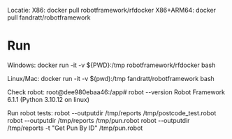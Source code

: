 Locatie:
X86: docker pull robotframework/rfdocker
X86+ARM64: docker pull fandratt/robotframework

Run
===
Windows:
docker run -it -v ${PWD}:/tmp robotframework/rfdocker bash

Linux/Mac:
docker run -it -v $(pwd):/tmp fandratt/robotframework bash

Check robot:
root@dee980ebaa46:/app# robot --version
Robot Framework 6.1.1 (Python 3.10.12 on linux)

Run robot tests:
robot --outputdir /tmp/reports /tmp/postcode_test.robot
robot --outputdir /tmp/reports /tmp/pun.robot
robot --outputdir /tmp/reports -t "Get Pun By ID" /tmp/pun.robot
